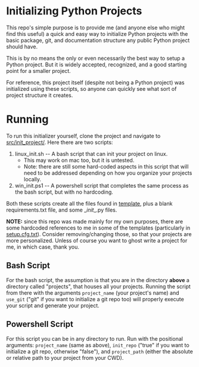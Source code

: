 # Initializing Python Projects

This repo's simple purpose is to provide me (and anyone else who might find this useful) a quick and easy way to initialize Python projects with the basic package, git, and documentation structure any public Python project should have.

This is by no means the only or even necessarily the best way to setup a Python project. But it is widely accepted, recognized, and a good starting point for a smaller project.

For reference, this project itself (despite not being a Python project) was initialized using these scripts, so anyone can quickly see what sort of project structure it creates.

# Running

To run this initializer yourself, clone the project and navigate to [src/init_project/](src/init_project/). Here there are two scripts:
1. linux_init.sh -- A bash script that can init your project on linux.
    - This may work on mac too, but it is untested.
    - Note: there are still some hard-coded aspects in this script that will need to be addressed depending on how you organize your projects locally.
2. win_init.ps1 -- A powershell script that completes the same process as the bash script, but with no hardcoding.

Both these scripts create all the files found in [template](src/init_project/templates/), plus a blank requirements.txt file, and some \__init__.py files.

**NOTE:** since this repo was made mainly for my own purposes, there are some hardcoded references to me in some of the templates (particularly in [setup.cfg.txt](src/init_project/templates/setup.cfg.txt)). Consider removing/changing those, so that your projects are more personalized. Unless of course you want to ghost write a project for me, in which case, thank you.

## Bash Script
For the bash script, the assumption is that you are in the directory **above** a directory called "projects", that houses all your projects. Running the script from there with the arguments `project_name` (your project's name) and `use_git` ("git" if you want to initialize a git repo too) will properly execute your script and generate your project.

## Powershell Script
For this script you can be in any directory to run. Run with the positional arguments: `project_name` (same as above), `init_repo` ("true" if you want to initialize a git repo, otherwise "false"), and `project_path` (either the absolute or relative path to your project from your CWD).
